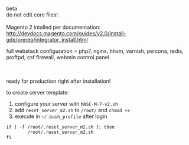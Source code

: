 
beta<br/>
do not edit core files!<br/><br/>
Magento 2 intalled per documentation:<br/>
http://devdocs.magento.com/guides/v2.0/install-gde/prereq/integrator_install.html

full webstack configuration = php7, nginx, hhvm, varnish, percona, redis, proftpd, csf firewall, webmin control panel

<br/><br/>
ready for production right after installation!


to create server template:
1. configure your server with `MASC-M-7-v2.sh`
2. add `reset_server_m2.sh` to `/root/` and `chmod +x`
3. execute in `~/.bash_profile` after login 

```
if [ -f /root/.reset_server_m2.sh ]; then
        /root/.reset_server_m2.sh
fi
```

